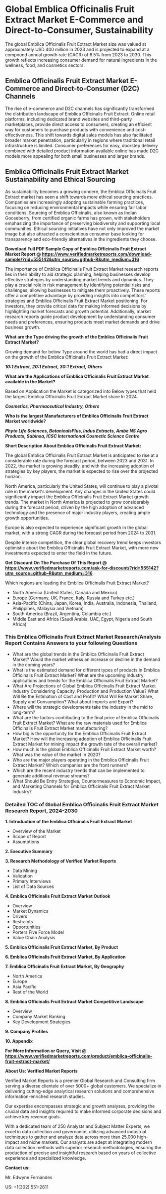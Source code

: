 <h1>Global Emblica Officinalis Fruit Extract Market E-Commerce and Direct-to-Consumer, Sustainability</h1><p class=""><p>The global Emblica Officinalis Fruit Extract Market size was valued at approximately USD 400 million in 2023 and is projected to expand at a compound annual growth rate (CAGR) of 6.5% from 2023 to 2030. This growth reflects increasing consumer demand for natural ingredients in the wellness, food, and cosmetics sectors.</p><h2>Emblica Officinalis Fruit Extract Market E-Commerce and Direct-to-Consumer (D2C) Channels</h2><p>The rise of e-commerce and D2C channels has significantly transformed the distribution landscape of Emblica Officinalis Fruit Extract. Online retail platforms, including dedicated brand websites and third-party marketplaces, provide direct access to consumers, creating an efficient way for customers to purchase products with convenience and cost-effectiveness. This shift towards digital sales models has also facilitated broader market penetration, particularly in regions where traditional retail infrastructure is limited. Consumer preferences for easy, doorstep delivery combined with detailed product information available online has made D2C models more appealing for both small businesses and larger brands.</p><h2>Emblica Officinalis Fruit Extract Market Sustainability and Ethical Sourcing</h2><p>As sustainability becomes a growing concern, the Emblica Officinalis Fruit Extract market has seen a shift towards more ethical sourcing practices. Companies are increasingly adopting sustainable farming practices, focusing on reducing environmental impacts while ensuring fair labor conditions. Sourcing of Emblica Officinalis, also known as Indian Gooseberry, from certified organic farms has grown, with stakeholders emphasizing the importance of preserving biodiversity and supporting local communities. Ethical sourcing initiatives have not only improved the market image but also attracted a conscientious consumer base looking for transparency and eco-friendly alternatives in the ingredients they choose.</p></p><p class=""><strong>Download Full PDF Sample Copy of Emblica Officinalis Fruit Extract Market Report @ <a href="https://www.verifiedmarketreports.com/download-sample/?rid=555142&utm_source=github-R&utm_medium=316" target="_blank">https://www.verifiedmarketreports.com/download-sample/?rid=555142&utm_source=github-R&utm_medium=316</a></strong></p><p>The importance of&nbsp;Emblica Officinalis Fruit Extract Market research reports lies in their ability to aid strategic planning, helping businesses develop effective strategies by understanding market trends and dynamics. They play a crucial role in risk management by identifying potential risks and challenges, allowing businesses to mitigate them proactively. These reports offer a competitive advantage by providing insights into competitors' strategies and Emblica Officinalis Fruit Extract Market positioning. For investors, they provide critical data for making informed decisions by highlighting market forecasts and growth potential. Additionally, market research reports guide product development by understanding consumer needs and preferences, ensuring products meet market demands and drive business growth.</p><p><strong>What are the&nbsp;Type driving the growth of the Emblica Officinalis Fruit Extract Market?</strong></p><p id="" class="">Growing demand for below Type around the world has had a direct impact on the growth of the Emblica Officinalis Fruit Extract Market:</p><p class=""><em><strong>10:1 Extract, 20:1 Extract, 30:1 Extract, Others</strong></em></p><p class=""><strong>What are the&nbsp;Applications&nbsp;of Emblica Officinalis Fruit Extract Market available in the Market?</strong></p><p id="" class="">Based on Application the Market is categorized into Below types that held the largest Emblica Officinalis Fruit Extract Market share In 2024.</p><p class=""><em><strong>Cosmetics, Pharmaceutical Industry, Others</strong></em></p><p class=""><strong>Who is the largest Manufacturers of Emblica Officinalis Fruit Extract Market worldwide?</strong></p><p><em><strong>Phyto Life Sciences, BotanicalsPlus, Indus Extracts, Ambe NS Agro Products, Sabinsa, ICSC International Cosmetic Science Centre</strong></em></p><p id="" class=""><strong>Short Description About Emblica Officinalis Fruit Extract Market:</strong></p><p>The global Emblica Officinalis Fruit Extract Market is anticipated to rise at a considerable rate during the forecast period, between 2023 and 2031. In 2022, the market is growing steadily, and with the increasing adoption of strategies by key players, the market is expected to rise over the projected horizon.</p><p>North America, particularly the United States, will continue to play a pivotal role in the market's development. Any changes in the United States could significantly impact the Emblica Officinalis Fruit Extract Market growth trends. The market in North America is projected to grow considerably during the forecast period, driven by the high adoption of advanced technology and the presence of major industry players, creating ample growth opportunities.</p><p>Europe is also expected to experience significant growth in the global market, with a strong CAGR during the forecast period from 2024 to 2031.</p><p>Despite intense competition, the clear global recovery trend keeps investors optimistic about the Emblica Officinalis Fruit Extract Market, with more new investments expected to enter the field in the future.</p><p id="" class=""><strong>Get Discount On The Purchase Of This Report @ <a href="https://www.verifiedmarketreports.com/ask-for-discount/?rid=555142?utm_source=github-R&utm_medium=316" target="_blank">https://www.verifiedmarketreports.com/ask-for-discount/?rid=555142?utm_source=github-R&utm_medium=316</a></strong></p><p class="">Which regions are leading the Emblica Officinalis Fruit Extract Market?</p><ul><li>North America (United States, Canada and Mexico)</li><li>Europe (Germany, UK, France, Italy, Russia and Turkey etc.)</li><li>Asia-Pacific (China, Japan, Korea, India, Australia, Indonesia, Thailand, Philippines, Malaysia and Vietnam)</li><li>South America (Brazil, Argentina, Columbia etc.)</li><li>Middle East and Africa (Saudi Arabia, UAE, Egypt, Nigeria and South Africa)</li></ul><h3 id="" class="">This Emblica Officinalis Fruit Extract Market Research/Analysis Report Contains Answers to your following Questions</h3><ul><li>What are the global trends in the Emblica Officinalis Fruit Extract Market? Would the market witness an increase or decline in the demand in the coming years?</li><li>What is the estimated demand for different types of products in Emblica Officinalis Fruit Extract Market? What are the upcoming industry applications and trends for the Emblica Officinalis Fruit Extract Market?</li><li>What Are Projections of Global Emblica Officinalis Fruit Extract Market Industry Considering Capacity, Production and Production Value? What Will Be the Estimation of Cost and Profit? What Will Be Market Share, Supply and Consumption? What about imports and Export?</li><li>Where will the strategic developments take the industry in the mid to long-term?</li><li>What are the factors contributing to the final price of Emblica Officinalis Fruit Extract Market? What are the raw materials used for Emblica Officinalis Fruit Extract Market manufacturing?</li><li>How big is the opportunity for the Emblica Officinalis Fruit Extract Market? How will the increasing adoption of Emblica Officinalis Fruit Extract Market for mining impact the growth rate of the overall market?</li><li>How much is the global Emblica Officinalis Fruit Extract Market worth? What was the value of the market In 2020?</li><li>Who are the major players operating in the Emblica Officinalis Fruit Extract Market? Which companies are the front runners?</li><li>Which are the recent industry trends that can be implemented to generate additional revenue streams?</li><li>What Should Be Entry Strategies, Countermeasures to Economic Impact, and Marketing Channels for Emblica Officinalis Fruit Extract Market Industry?</li></ul><h3 id="" class="">Detailed TOC of Global Emblica Officinalis Fruit Extract Market Research Report, 2024-2030</h3><p id="" class=""><strong>1. Introduction of the Emblica Officinalis Fruit Extract Market</strong></p><ul><li>Overview of the Market</li><li>Scope of Report</li><li>Assumptions</li></ul><p id="" class=""><strong>2. Executive Summary</strong></p><p id="" class=""><strong>3. Research Methodology of Verified Market Reports</strong></p><ul><li>Data Mining</li><li>Validation</li><li>Primary Interviews</li><li>List of Data Sources</li></ul><p id="" class=""><strong>4. Emblica Officinalis Fruit Extract Market Outlook</strong></p><ul><li>Overview</li><li>Market Dynamics</li><li>Drivers</li><li>Restraints</li><li>Opportunities</li><li>Porters Five Force Model</li><li>Value Chain Analysis</li></ul><p id="" class=""><strong>5. Emblica Officinalis Fruit Extract Market, By Product</strong></p><p id="" class=""><strong>6. Emblica Officinalis Fruit Extract Market, By Application</strong></p><p id="" class=""><strong>7. Emblica Officinalis Fruit Extract Market, By Geography</strong></p><ul><li>North America</li><li>Europe</li><li>Asia Pacific</li><li>Rest of the World</li></ul><p id="" class=""><strong>8. Emblica Officinalis Fruit Extract Market Competitive Landscape</strong></p><ul><li>Overview</li><li>Company Market Ranking</li><li>Key Development Strategies</li></ul><p id="" class=""><strong>9. Company Profiles</strong></p><p id="" class=""><strong>10. Appendix</strong></p><p id="" class=""><strong>For More Information or Query, Visit @ <a href="https://www.verifiedmarketreports.com/product/emblica-officinalis-fruit-extract-market/" target="_blank">https://www.verifiedmarketreports.com/product/emblica-officinalis-fruit-extract-market/</a></strong></p><p id="" class=""><strong>About Us: Verified Market Reports</strong></p><p id="" class="">Verified Market Reports is a premier Global Research and Consulting firm serving a diverse clientele of over 5000+ global customers. We specialize in delivering cutting-edge analytical research solutions and comprehensive information-enriched research studies.</p><p id="" class="">Our expertise encompasses strategic and growth analyses, providing the crucial data and insights required to make informed corporate decisions and achieve key revenue goals.</p><p id="" class="">With a dedicated team of 250 Analysts and Subject Matter Experts, we excel in data collection and governance, utilizing advanced industrial techniques to gather and analyze data across more than 25,000 high-impact and niche markets. Our analysts are adept at integrating modern data collection methods with superior research methodologies, ensuring the production of precise and insightful research based on years of collective experience and specialized knowledge.</p><p id="" class=""><strong>Contact us:</strong></p><p id="" class="">Mr. Edwyne Fernandes</p><p id="" class="">US: +1(302) 551-2611</p>